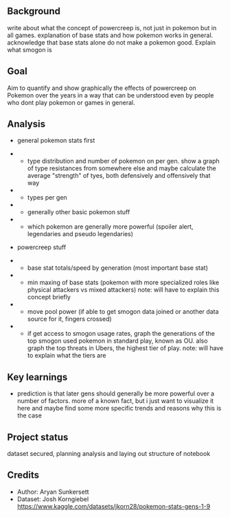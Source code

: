 <h2>Background</h2>

write about what the concept of powercreep is, not just in pokemon but in all games. explanation of base stats and how pokemon works in general. acknowledge that base stats alone do not make a pokemon good. Explain what smogon is



<h2>Goal</h2>

Aim to quantify and show graphically the effects of powercreep on Pokemon over the years in a way that can be understood even by people who dont play pokemon or games in general.



<h2>Analysis</h2>

- general pokemon stats first
- - type distribution and number of pokemon on per gen. show a graph of type resistances from somewhere else and maybe calculate the average "strength" of tyes, both defensively and offensively that way
- - types per gen
- - generally other basic pokemon stuff
- - which pokemon are generally more powerful (spoiler alert, legendaries and pseudo legendaries)

- powercreep stuff
- - base stat totals/speed by generation (most important base stat)
- - min maxing of base stats (pokemon with more specialized roles like physical attackers vs mixed attackers) note: will have to explain this concept briefly
- - move pool power (if able to get smogon data joined or another data source for it, fingers crossed)
- - if get access to smogon usage rates, graph the generations of the top smogon used pokemon in standard play, known as OU. also graph the top threats in Ubers, the highest tier of play. note: will have to explain what the tiers are



<h2>Key learnings</h2>

- prediction is that later gens should generally be more powerful over a number of factors. more of a known fact, but i just want to visualize it here and maybe find some more specific trends and reasons why this is the case



<h2>Project status</h2>

dataset secured, planning analysis and laying out structure of notebook



<h2>Credits</h2>

- Author: Aryan Sunkersett
- Dataset: Josh Korngiebel https://www.kaggle.com/datasets/jkorn28/pokemon-stats-gens-1-9 